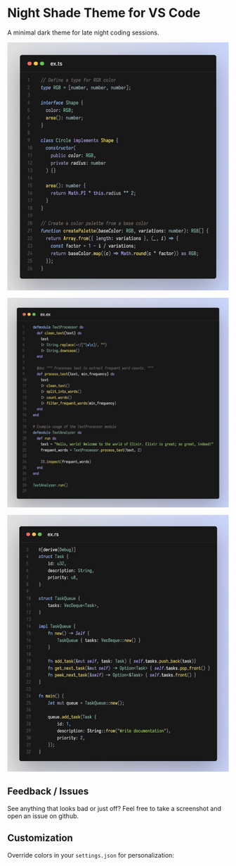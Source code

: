 # Night Shade Theme for VS Code

A minimal dark theme for late night coding sessions.

![TypeScript snippet](./snippet-ts.png)

![Elixir snippet](./snippet-ex.png)

![Rust snippet](./snippet-rs.png)

## Feedback / Issues

See anything that looks bad or just off? Feel free to take a screenshot and open an issue on github.

## Customization

Override colors in your `settings.json` for personalization:
